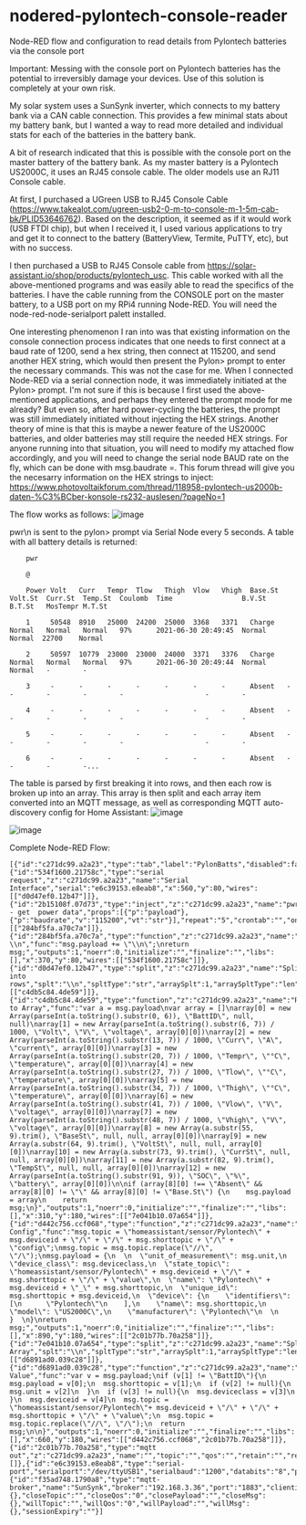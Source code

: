 # nodered-pylontech-console-reader
Node-RED flow and configuration to read details from Pylontech batteries via the console port

Important: Messing with the console port on Pylontech batteries has the potential to irreversibly damage your devices. Use of this solution is completely at your own risk.

My solar system uses a SunSynk inverter, which connects to my battery bank via a CAN cable connection. This provides a few minimal stats about my battery bank, but I wanted a way to read more detailed and individual stats for each of the batteries in the battery bank.

A bit of research indicated that this is possible with the console port on the master battery of the battery bank. As my master battery is a Pylontech US2000C, it uses an RJ45 console cable. The older models use an RJ11 Console cable.

At first, I purchased a UGreen USB to RJ45 Console Cable (https://www.takealot.com/ugreen-usb2-0-m-to-console-m-1-5m-cab-bk/PLID53646762). Based on the description, it seemed as if it would work (USB FTDI chip), but when I received it, I used various applications to try and get it to connect to the battery (BatteryView, Termite, PuTTY, etc), but with no success.

I then purchased a USB to RJ45 Console cable from https://solar-assistant.io/shop/products/pylontech_usc. This cable worked with all the above-mentioned programs and was easily able to read the specifics of the batteries. I have the cable running from the CONSOLE port on the master battery, to a USB port on my RPi4 running Node-RED. You will need the node-red-node-serialport palett installed.

One interesting phenomenon I ran into was that existing information on the console connection process indicates that one needs to first connect at a baud rate of 1200, send a hex string, then connect at 115200, and send another HEX string, which would then present the Pylon> prompt to enter the necessary commands. This was not the case for me. When I connected Node-RED via a serial connection node, it was immediately initiated at the Pylon> prompt. I'm not sure if this is because I first used the above-mentioned applications, and perhaps they entered the prompt mode for me already? But even so, after hard power-cycling the batteries, the prompt was still immediately initiated without injecting the HEX strings. Another theory of mine is that this is maybe a newer feature of the US2000C batteries, and older batteries may still require the needed HEX strings. For anyone running into that situation, you will need to modify my attached flow accordingly, and you will need to change the serial node BAUD rate on the fly, which can be done with msg.baudrate =. This forum thread will give you the necesarry information on the HEX strings to inject: https://www.photovoltaikforum.com/thread/118958-pylontech-us2000b-daten-%C3%BCber-konsole-rs232-auslesen/?pageNo=1

The flow works as follows:
![image](https://user-images.githubusercontent.com/53084642/124092290-fce76d80-da56-11eb-9851-6f2bc1f8bd83.png)

pwr\n is sent to the pylon> prompt via Serial Node every 5 seconds.
A table with all battery details is returned:

        pwr

        @

        Power Volt   Curr   Tempr  Tlow   Thigh  Vlow   Vhigh  Base.St  Volt.St  Curr.St  Temp.St  Coulomb  Time                 B.V.St   B.T.St   MosTempr M.T.St  

        1     50548  8910   25000  24200  25000  3368   3371   Charge   Normal   Normal   Normal   97%      2021-06-30 20:49:45  Normal   Normal  22700    Normal  

        2     50597  10779  23000  23000  24000  3371   3376   Charge   Normal   Normal   Normal   97%      2021-06-30 20:49:44  Normal   Normal   -        -       

        3     -      -      -      -      -      -      -      Absent   -        -        -        -        -                    -        -       

        4     -      -      -      -      -      -      -      Absent   -        -        -        -        -                    -        -       

        5     -      -      -      -      -      -      -      Absent   -        -        -        -        -                    -        -       

        6     -      -      -      -      -      -      -      Absent   -        -        -        -...

The table is parsed by first breaking it into rows, and then each row is broken up into an array.
This array is then split and each array item converted into an MQTT message, as well as corresponding MQTT auto-discovery config for Home Assistant:
![image](https://user-images.githubusercontent.com/53084642/124092468-2dc7a280-da57-11eb-9b24-6970ed0cbd79.png)

![image](https://user-images.githubusercontent.com/53084642/124092535-41730900-da57-11eb-9207-24dcdae7926c.png)

Complete Node-RED Flow:

    [{"id":"c271dc99.a2a23","type":"tab","label":"PylonBatts","disabled":false,"info":""},{"id":"534f1600.21758c","type":"serial request","z":"c271dc99.a2a23","name":"Serial Interface","serial":"e6c39153.e8eab8","x":560,"y":80,"wires":[["d0d47ef0.12b47"]]},{"id":"2b15108f.07d73","type":"inject","z":"c271dc99.a2a23","name":"pwr - get  power data","props":[{"p":"payload"},{"p":"baudrate","v":"115200","vt":"str"}],"repeat":"5","crontab":"","once":false,"onceDelay":"5","topic":"","payload":"pwr","payloadType":"str","x":160,"y":80,"wires":[["284bf5fa.a70c7a"]]},{"id":"284bf5fa.a70c7a","type":"function","z":"c271dc99.a2a23","name":"add \\n","func":"msg.payload += \"\\n\";\nreturn msg;","outputs":1,"noerr":0,"initialize":"","finalize":"","libs":[],"x":370,"y":80,"wires":[["534f1600.21758c"]]},{"id":"d0d47ef0.12b47","type":"split","z":"c271dc99.a2a23","name":"Split into rows","splt":"\\n","spltType":"str","arraySplt":1,"arraySpltType":"len","stream":false,"addname":"","x":120,"y":180,"wires":[["c4db5c84.4de59"]]},{"id":"c4db5c84.4de59","type":"function","z":"c271dc99.a2a23","name":"Row to Array","func":"var a = msg.payload\nvar array = []\narray[0] = new Array(parseInt(a.toString().substr(0, 6)), \"BattID\", null, null)\narray[1] = new Array(parseInt(a.toString().substr(6, 7)) / 1000, \"Volt\", \"V\", \"voltage\", array[0][0])\narray[2] = new Array(parseInt(a.toString().substr(13, 7)) / 1000, \"Curr\", \"A\", \"current\", array[0][0])\narray[3] = new Array(parseInt(a.toString().substr(20, 7)) / 1000, \"Tempr\", \"°C\", \"temperature\", array[0][0])\narray[4] = new Array(parseInt(a.toString().substr(27, 7)) / 1000, \"Tlow\", \"°C\", \"temperature\", array[0][0])\narray[5] = new Array(parseInt(a.toString().substr(34, 7)) / 1000, \"Thigh\", \"°C\", \"temperature\", array[0][0])\narray[6] = new Array(parseInt(a.toString().substr(41, 7)) / 1000, \"Vlow\", \"V\", \"voltage\", array[0][0])\narray[7] = new Array(parseInt(a.toString().substr(48, 7)) / 1000, \"Vhigh\", \"V\", \"voltage\", array[0][0])\narray[8] = new Array(a.substr(55, 9).trim(), \"BaseSt\", null, null, array[0][0])\narray[9] = new Array(a.substr(64, 9).trim(), \"VoltSt\", null, null, array[0][0])\narray[10] = new Array(a.substr(73, 9).trim(), \"CurrSt\", null, null, array[0][0])\narray[11] = new Array(a.substr(82, 9).trim(), \"TempSt\", null, null, array[0][0])\narray[12] = new Array(parseInt(a.toString().substr(91, 9)), \"SOC\", \"%\", \"battery\", array[0][0])\n\nif (array[8][0] !== \"Absent\" && array[8][0] != \"\" && array[8][0] != \"Base.St\") {\n    msg.payload = array\n    return msg;\n}","outputs":1,"noerr":0,"initialize":"","finalize":"","libs":[],"x":310,"y":180,"wires":[["7e041b10.07a654"]]},{"id":"d442c756.ccf068","type":"function","z":"c271dc99.a2a23","name":"Assemble Config","func":"msg.topic = \"homeassistant/sensor/Pylontech\" + msg.deviceid + \"/\" + \"/\" + msg.shorttopic + \"/\" + \"config\";\nmsg.topic = msg.topic.replace(\"//\", \"/\");\nmsg.payload = {\n  \n  \"unit_of_measurement\": msg.unit,\n  \"device_class\": msg.deviceclass,\n  \"state_topic\": \"homeassistant/sensor/Pylontech\" + msg.deviceid + \"/\" + msg.shorttopic + \"/\" + \"value\",\n  \"name\": \"Pylontech\" + msg.deviceid + \"_\" + msg.shorttopic,\n  \"unique_id\": msg.shorttopic + msg.deviceid,\n  \"device\": {\n    \"identifiers\": [\n      \"Pylontech\"\n    ],\n    \"name\": msg.shorttopic,\n    \"model\": \"US2000C\",\n    \"manufacturer\": \"Pylontech\"\n  \n     }  \n}\nreturn msg;","outputs":1,"noerr":0,"initialize":"","finalize":"","libs":[],"x":890,"y":180,"wires":[["2c01b77b.70a258"]]},{"id":"7e041b10.07a654","type":"split","z":"c271dc99.a2a23","name":"Split Array","splt":"\\n","spltType":"str","arraySplt":1,"arraySpltType":"len","stream":false,"addname":"","x":490,"y":180,"wires":[["d6891ad0.039c28"]]},{"id":"d6891ad0.039c28","type":"function","z":"c271dc99.a2a23","name":"Assemble Value","func":"var v = msg.payload;\nif (v[1] != \"BattID\"){\n  msg.payload = v[0];\n  msg.shorttopic = v[1];\n  if (v[2] != null){\n  msg.unit = v[2]\n  }\n  if (v[3] != null){\n  msg.deviceclass = v[3]\n  }\n  msg.deviceid = v[4]\n  msg.topic = \"homeassistant/sensor/Pylontech\"+ msg.deviceid + \"/\" + \"/\" + msg.shorttopic + \"/\" + \"value\";\n  msg.topic = msg.topic.replace(\"//\", \"/\");\n  return msg;\n\n}","outputs":1,"noerr":0,"initialize":"","finalize":"","libs":[],"x":660,"y":180,"wires":[["d442c756.ccf068","2c01b77b.70a258"]]},{"id":"2c01b77b.70a258","type":"mqtt out","z":"c271dc99.a2a23","name":"","topic":"","qos":"","retain":"","respTopic":"","contentType":"","userProps":"","correl":"","expiry":"","broker":"f35ad748.1790a8","x":850,"y":280,"wires":[]},{"id":"e6c39153.e8eab8","type":"serial-port","serialport":"/dev/ttyUSB1","serialbaud":"1200","databits":"8","parity":"none","stopbits":"1","waitfor":"","dtr":"none","rts":"none","cts":"none","dsr":"none","newline":"1000","bin":"false","out":"interbyte","addchar":"","responsetimeout":"10000"},{"id":"f35ad748.1790a8","type":"mqtt-broker","name":"SunSynk","broker":"192.168.3.36","port":"1883","clientid":"","usetls":false,"compatmode":false,"protocolVersion":"4","keepalive":"60","cleansession":true,"birthTopic":"","birthQos":"0","birthPayload":"","birthMsg":{},"closeTopic":"","closeQos":"0","closePayload":"","closeMsg":{},"willTopic":"","willQos":"0","willPayload":"","willMsg":{},"sessionExpiry":""}]
